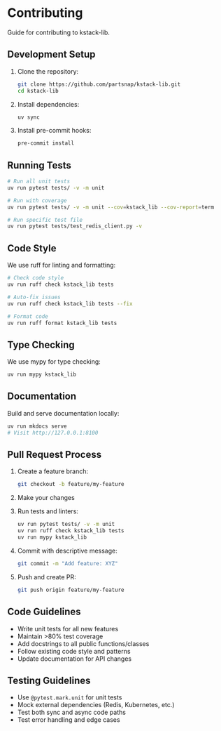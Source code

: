 # Contributing

Guide for contributing to kstack-lib.

## Development Setup

1. Clone the repository:
   ```bash
   git clone https://github.com/partsnap/kstack-lib.git
   cd kstack-lib
   ```

2. Install dependencies:
   ```bash
   uv sync
   ```

3. Install pre-commit hooks:
   ```bash
   pre-commit install
   ```

## Running Tests

```bash
# Run all unit tests
uv run pytest tests/ -v -m unit

# Run with coverage
uv run pytest tests/ -v -m unit --cov=kstack_lib --cov-report=term

# Run specific test file
uv run pytest tests/test_redis_client.py -v
```

## Code Style

We use ruff for linting and formatting:

```bash
# Check code style
uv run ruff check kstack_lib tests

# Auto-fix issues
uv run ruff check kstack_lib tests --fix

# Format code
uv run ruff format kstack_lib tests
```

## Type Checking

We use mypy for type checking:

```bash
uv run mypy kstack_lib
```

## Documentation

Build and serve documentation locally:

```bash
uv run mkdocs serve
# Visit http://127.0.0.1:8100
```

## Pull Request Process

1. Create a feature branch:
   ```bash
   git checkout -b feature/my-feature
   ```

2. Make your changes

3. Run tests and linters:
   ```bash
   uv run pytest tests/ -v -m unit
   uv run ruff check kstack_lib tests
   uv run mypy kstack_lib
   ```

4. Commit with descriptive message:
   ```bash
   git commit -m "Add feature: XYZ"
   ```

5. Push and create PR:
   ```bash
   git push origin feature/my-feature
   ```

## Code Guidelines

- Write unit tests for all new features
- Maintain >80% test coverage
- Add docstrings to all public functions/classes
- Follow existing code style and patterns
- Update documentation for API changes

## Testing Guidelines

- Use `@pytest.mark.unit` for unit tests
- Mock external dependencies (Redis, Kubernetes, etc.)
- Test both sync and async code paths
- Test error handling and edge cases
